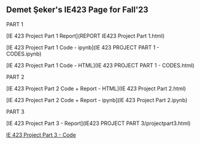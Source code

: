## Demet Şeker's IE423 Page for Fall'23
PART 1

[IE 423 Project Part 1 Report](REPORT IE423 Project Part 1.html) 

[IE 423 Project Part 1 Code - ipynb](IE 423 PROJECT PART 1 - CODES.ipynb) 

[IE 423 Project Part 1 Code -  HTML](IE 423 PROJECT PART 1 - CODES.html)

PART 2

[IE 423 Project Part 2 Code + Report - HTML](IE 423 Project Part 2.html)

[IE 423 Project Part 2 Code + Report - ipynb](IE 423 Project Part 2.ipynb)

PART 3

[IE 423 Project Part 3 - Report](IE423 PROJECT PART 3/projectpart3.html)

[IE 423 Project Part 3 - Code](https://drive.google.com/drive/folders/1ZQqWDbal1z85VkHE_Tn77aXlj3Su9uIQ?usp=share_link)
